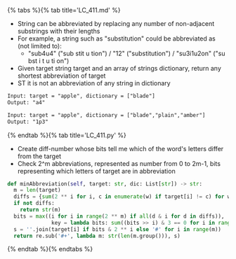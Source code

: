 {% tabs %}{% tab title='LC_411.md' %}

* String can be abbreviated by replacing any number of non-adjacent substrings with their lengths
* For example, a string such as "substitution" could be abbreviated as (not limited to):
  * "sub4u4" ("sub stit u tion") / "12" ("substitution") / "su3i1u2on" ("su bst i t u ti on")
* Given target string target and an array of strings dictionary, return any shortest abbreviation of target
* ST it is not an abbreviation of any string in dictionary

```txt
Input: target = "apple", dictionary = ["blade"]
Output: "a4"

Input: target = "apple", dictionary = ["blade","plain","amber"]
Output: "1p3"
```

{% endtab %}{% tab title='LC_411.py' %}

* Create diff-number whose bits tell me which of the word's letters differ from the target
* Check 2^m abbreviations, represented as number from 0 to 2m-1, bits representing which letters of target are in abbreviation

```py
def minAbbreviation(self, target: str, dic: List[str]) -> str:
  m = len(target)
  diffs = {sum(2 ** i for i, c in enumerate(w) if target[i] != c) for w in dic if len(w) == m}
  if not diffs:
    return str(m)
  bits = max((i for i in range(2 ** m) if all(d & i for d in diffs)),
              key = lambda bits: sum((bits >> i) & 3 == 0 for i in range(m - 1)))
  s = ''.join(target[i] if bits & 2 ** i else '#' for i in range(m))
  return re.sub('#+', lambda m: str(len(m.group())), s)
```

{% endtab %}{% endtabs %}
